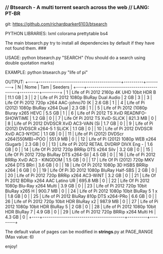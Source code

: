 ### // Btsearch - A multi torrent search across the web // LANG: PT-BR
git: https://github.com/richardparker6103/btsearch

PYTHON LIBRARIES: lxml
                  colorama
                  prettytable
                  bs4

The main btsearch.py ​​try to install all dependencies by default if they have not found them. ###

USAGE: python btsearch.py "SEARCH" (You should do a search using double quotation marks)

EXAMPLE: python btsearch.py "life of pi"

OUTPUT:
+----+------------------------------------------+----------+---------+
| N  | Nome                                     | Tam      | Seeders |
+----+------------------------------------------+----------+---------+
| 1  | Life of Pi 2012 2160p 4K UHD 10bit HDR B | 11.1 GB  | 3       |
| 2  | Life of Pi 2012 1080p BluRay Dual Audio  | 2 GB     | 3       |
| 3  | Life Of Pi 2012 720p x264 AAC-johno70 (K | 2.6 GB   | 1       |
| 4  | Life of Pi (2012) 1080p BluRay x264 Dual | 2.3 GB   | 1       |
| 5  | Life of Pi 2012 (1080p Bluray x265 HEVC  | 5.5 GB   | 1       |
| 6  | Life of Pi 2012 TS XviD READNFO-SHOWTiME | 1.2 GB   | 0       |
| 7  | Life Of Pi 2012 TS XviD-SLiCK            | 821.3 MB | 0       |
| 8  | Life of Pi 2012 DVDSCR XviD AC3-VAiN (Si | 1.7 GB   | 0       |
| 9  | Life of Pi (2012) DVDSCR x264-5 1 SLiCK  | 1.1 GB   | 0       |
| 10 | Life of Pi 2012 DVDSCR XviD AC3-NYDIC    | 1.1 GB   | 0       |
| 11 | Life of Pi (2012) DVDScr x264{550MB}~POO | 551.9 MB | 0       |
| 12 | Life of Pi (2012) 1080p WEB x264 (Sugarb | 2.3 GB   | 0       |
| 13 | Life of Pi 2012 RETAIL DVDRIP DIVX Eng - | 1.6 GB   | 0       |
| 14 | Life Of Pi 2012 720p BRRip DTS x264 Silv | 3.2 GB   | 0       |
| 15 | Life Of Pi 2012 720p BluRay DTS x264-Sil | 4.5 GB   | 0       |
| 16 | Life of Pi 2012 BRRip XviD AC3 - KINGDOM | 1.5 GB   | 0       |
| 17 | Life Of Pi (2012) 720p MKV x264 DTS BRri | 3.6 GB   | 0       |
| 18 | Life Of Pi 2012 1080p 3D HSBS BRRip x264 | 6 GB     | 0       |
| 19 | Life Of Pi 3D 2012 1080p BluRay Half-SBS | 2 GB     | 0       |
| 20 | Life of Pi 2012 720p BRRip x264 AC3-WiNT | 3.2 GB   | 0       |
| 21 | Life Of Pi 2012 BDRip x264 AAC Latino UR | 695.8 MB | 0       |
| 22 | Life Of Pi 2012 1080p Blu-Ray x264 Multi | 3.9 GB   | 0       |
| 23 | Life of Pi 2012 720p 10bit BluRay x265 H | 900.7 MB | 0       |
| 24 | Life of Pi 2012 1080p 10bit BluRay 5 1 x | 1.8 GB   | 0       |
| 25 | Life of Pi 2012 BluRay 810p DTS x264-PRo | 6.6 GB   | 0       |
| 26 | Life of Pi 2012 720p 10bit HDR BluRay x2 | 987.9 MB | 0       |
| 27 | Life of Pi 2012 1080p 10bit HDR BluRay 5 | 2 GB     | 0       |
| 28 | Life of Pi 2012 1080p 10bit HDR BluRay 7 | 4.9 GB   | 0       |
| 29 | Life of Pi 2012 720p BRRip x264 Multi Hi | 4.3 GB   | 0       |
+----+------------------------------------------+----------+---------+

The default value of pages can be modified in __strings__.py at PAGE_RANGE (Max value: 6)

enjoy!




 
